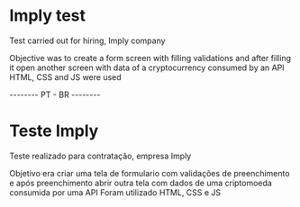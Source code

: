 # Imply test
Test carried out for hiring, Imply company

Objective was to create a form screen with filling validations and after filling it open another screen with data of a cryptocurrency consumed by an API
HTML, CSS and JS were used

-------- PT - BR --------

# Teste Imply
Teste realizado para contratação, empresa Imply

Objetivo era criar uma tela de formulario com validações de preenchimento e após preenchimento abrir outra tela com dados de uma criptomoeda consumida por uma API
Foram utilizado HTML, CSS e JS
